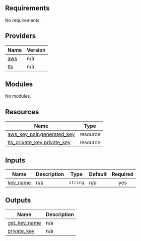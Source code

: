 ## Requirements

No requirements.

## Providers

| Name | Version |
|------|---------|
| <a name="provider_aws"></a> [aws](#provider\_aws) | n/a |
| <a name="provider_tls"></a> [tls](#provider\_tls) | n/a |

## Modules

No modules.

## Resources

| Name | Type |
|------|------|
| [aws_key_pair.generated_key](https://registry.terraform.io/providers/hashicorp/aws/latest/docs/resources/key_pair) | resource |
| [tls_private_key.private_key](https://registry.terraform.io/providers/hashicorp/tls/latest/docs/resources/private_key) | resource |

## Inputs

| Name | Description | Type | Default | Required |
|------|-------------|------|---------|:--------:|
| <a name="input_key_name"></a> [key\_name](#input\_key\_name) | n/a | `string` | n/a | yes |

## Outputs

| Name | Description |
|------|-------------|
| <a name="output_get_key_name"></a> [get\_key\_name](#output\_get\_key\_name) | n/a |
| <a name="output_private_key"></a> [private\_key](#output\_private\_key) | n/a |
